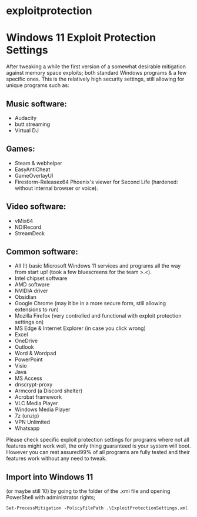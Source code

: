 # exploitprotection
# Windows 11 Exploit Protection Settings

After tweaking a while the first version of a somewhat desirable mitigation against memory space exploits; both standard Windows programs & a few specific ones. 
This is the relatively high security settings, still allowing for unique programs such as:

## Music software:

- Audacity
- butt streaming
- Virtual DJ

## Games:

- Steam & webhelper
- EasyAntiCheat
- GameOverlayUI
- Firestorm-Releasex64 Phoenix's viewer for Second Life (hardened: without internal browser or voice).

## Video software:

- vMix64
- NDIRecord
- StreamDeck

## Common software:

- All (!) basic Microsoft Windows 11 services and programs all the way from start up! (took a few bluescreens for the team >.<).
- Intel chipset software
- AMD software
- NVIDIA driver
- Obsidian
- Google Chrome (may it be in a more secure form, still allowing extensions to run)
- Mozilla Firefox (very controlled and functional with exploit protection settings on)
- MS Edge & Internet Explorer (in case you click wrong)
- Excel
- OneDrive
- Outlook
- Word & Wordpad
- PowerPoint
- Visio
- Java
- MS Access
- dnscrypt-proxy
- Armcord (a Discord shelter)
- Acrobat framework
- VLC Media Player
- Windows Media Player
- 7z (unzip)
- VPN Unlimited
- Whatsapp

Please check specific exploit protection settings for programs where not all features might work well, the only thing guaranteed is your system will boot. 
However you can rest assured99% of all programs are fully tested and their features work without any need to tweak.

## Import into Windows 11
(or maybe still 10) by going to the folder of the .xml file and opening PowerShell with administrator rights;

`Set-ProcessMitigation -PolicyFilePath .\ExploitProtectionSettings.xml`
